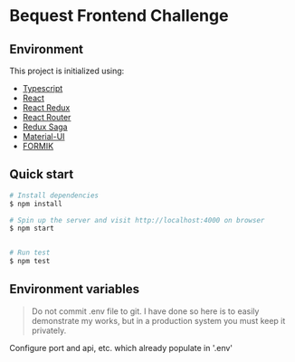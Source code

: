 # Bequest Frontend Challenge

## Environment

This project is initialized using:

- [Typescript](https://www.typescriptlang.org/)
- [React](https://create-react-app.dev/)
- [React Redux](https://react-redux.js.org/)
- [React Router](https://reactrouter.com/)
- [Redux Saga](https://redux-saga.js.org/)
- [Material-UI](https://material-ui.com/)
- [FORMIK](https://formik.org/)

## Quick start

```sh
# Install dependencies
$ npm install

# Spin up the server and visit http://localhost:4000 on browser
$ npm start


# Run test
$ npm test
```

## Environment variables

> Do not commit .env file to git. I have done so here is to easily demonstrate my works,
> but in a production system you must keep it privately.

Configure port and api, etc. which already populate in '.env'